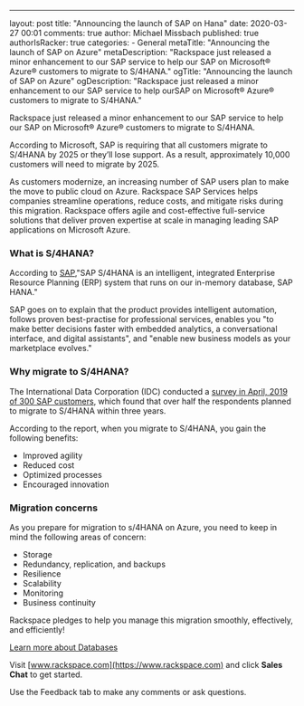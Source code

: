 ---
layout: post
title: "Announcing the launch of SAP on Hana"
date: 2020-03-27 00:01
comments: true
author: Michael Missbach
published: true
authorIsRacker: true
categories:
    - General
metaTitle: "Announcing the launch of SAP on Azure"
metaDescription: "Rackspace just released a minor enhancement to our SAP service to help our SAP on Microsoft&reg; Azure&reg; customers to migrate to S/4HANA."
ogTitle: "Announcing the launch of SAP on Azure"
ogDescription: "Rackspace just released a minor enhancement to our SAP service to help ourSAP on Microsoft&reg; Azure&reg; customers to migrate to S/4HANA."

Rackspace just released a minor enhancement to our SAP service to help our
SAP on Microsoft&reg; Azure&reg; customers to migrate to S/4HANA.

<!-- more -->

According to Microsoft, SAP is requiring that all customers migrate to S/4HANA
by 2025 or they’ll lose support. As a result, approximately 10,000 customers
will need to migrate by 2025.

As customers modernize, an increasing number of SAP users plan to make the move
to public cloud on Azure. Rackspace SAP Services helps companies streamline
operations, reduce costs, and mitigate risks during this migration. Rackspace
offers agile and cost-effective full-service solutions that deliver proven
expertise at scale in managing leading SAP applications on Microsoft Azure.

### What is S/4HANA?

According to [SAP](https://www.sap.com/products/s4hana-erp.html),"SAP S/4HANA
is an intelligent, integrated Enterprise Resource Planning (ERP) system that
runs on our in-memory database, SAP HANA."

SAP goes on to explain that the product provides intelligent automation,
follows proven best-practise for professional services, enables you "to make
better decisions faster with embedded analytics, a conversational interface,
and digital assistants", and "enable new business models as your marketplace
evolves."

### Why migrate to S/4HANA?

The International Data Corporation (IDC) conducted a [survey in April, 2019 of
300 SAP customers](https://www.sap.com/documents/2019/06/ea998aa5-557d-0010-87a3-c30de2ffd8ff.html),
which found that over half the respondents planned to migrate to S/4HANA within
three years.

According to the report, when you migrate to S/4HANA, you gain the following
benefits:

- Improved agility
- Reduced cost
- Optimized processes
- Encouraged innovation

### Migration concerns

As you prepare for migration to s/4HANA on Azure, you need to keep in mind the
following areas of concern:

- Storage
- Redundancy, replication, and backups
- Resilience
- Scalability
- Monitoring
- Business continuity

Rackspace pledges to help you manage this migration smoothly, effectively, and
efficiently!

<a class="cta red" id="cta" href="https://www.rackspace.com/dba-services">Learn more about Databases</a>

Visit [www.rackspace.com](https://www.rackspace.com) and click **Sales Chat**
to get started.

Use the Feedback tab to make any comments or ask questions.
